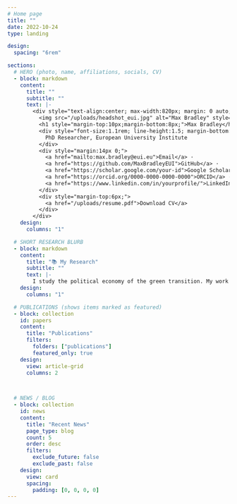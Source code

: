 ```yaml
---
# Home page
title: ""
date: 2022-10-24
type: landing

design:
  spacing: "6rem"

sections:
  # HERO (photo, name, affiliations, socials, CV)
  - block: markdown
    content:
      title: ""
      subtitle: ""
      text: |-
        <div style="text-align:center; max-width:820px; margin: 0 auto;">
          <img src="/uploads/headshot_eui.jpg" alt="Max Bradley" style="width:220px;height:220px;border-radius:50%;object-fit:cover;margin:10px auto;display:block;">
          <h1 style="margin-top:10px;margin-bottom:8px;">Max Bradley</h1>
          <div style="font-size:1.1rem; line-height:1.5; margin-bottom:14px;">
            PhD Researcher, European University Institute
          </div>
          <div style="margin:14px 0;">
            <a href="mailto:max.bradley@eui.eu">Email</a> ·
            <a href="https://github.com/MaxBradleyEUI">GitHub</a> ·
            <a href="https://scholar.google.com/your-id">Google Scholar</a> ·
            <a href="https://orcid.org/0000-0000-0000-0000">ORCID</a> ·
            <a href="https://www.linkedin.com/in/yourprofile/">LinkedIn</a>
          </div>
          <div style="margin-top:6px;">
            <a href="/uploads/resume.pdf">Download CV</a>
          </div>
        </div>
    design:
      columns: "1"

  # SHORT RESEARCH BLURB
  - block: markdown
    content:
      title: "📚 My Research"
      subtitle: ""
      text: |-
        I study the political economy of the green transition. My work examines how local human capital concentration shapes firms’ adaptation to decarbonization and how these uneven economic effects translate into political preferences and behavior.
    design:
      columns: "1"

  # PUBLICATIONS (shows items marked as featured)
  - block: collection
    id: papers
    content:
      title: "Publications"
      filters:
        folders: ["publications"]
        featured_only: true
    design:
      view: article-grid
      columns: 2


  
  # NEWS / BLOG
  - block: collection
    id: news
    content:
      title: "Recent News"
      page_type: blog
      count: 5
      order: desc
      filters:
        exclude_future: false
        exclude_past: false
    design:
      view: card
      spacing:
        padding: [0, 0, 0, 0]
---
```

